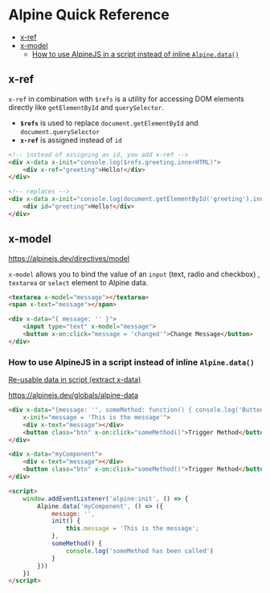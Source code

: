 # Alpine Quick Reference

<!-- MarkdownTOC -->

- [x-ref](#x-ref)
- [x-model](#x-model)
    - [How to use AlpineJS in a script instead of inline `Alpine.data()`](#how-to-use-alpinejs-in-a-script-instead-of-inline-alpinedata)

<!-- /MarkdownTOC -->


<a id="x-ref"></a>
## x-ref

`x-ref` in combination with `$refs` is a utility for accessing DOM elements directly like `getElementById` and `querySelector`.

- **`$refs`** is used to replace `document.getElementById` and `document.querySelector`
- **`x-ref`** is assigned instead of `id`

```html
<!-- instead of assigning an id, you add x-ref -->
<div x-data x-init="console.log($refs.greeting.innerHTML)">
    <div x-ref="greeting">Hello!</div>
</div>

<!-- replaces -->
<div x-data x-init="console.log(document.getElementById('greeting').innerHTML)">
    <div id="greeting">Hello!</div>
</div>
```

<a id="x-model"></a>
## x-model

https://alpinejs.dev/directives/model

`x-model` allows you to bind the value of an `input` (text, radio and checkbox) , `textarea` or `select` element to Alpine data.

```html
<textarea x-model="message"></textarea>
<span x-text="message"></span>

<div x-data="{ message: '' }">
    <input type="text" x-model="message">
    <button x-on:click="message = 'changed'">Change Message</button>
</div>
```


### How to use AlpineJS in a script instead of inline `Alpine.data()`

[Re-usable data in script (extract x-data)](https://alpinejs.dev/directives/data#re-usable-data)

https://alpinejs.dev/globals/alpine-data

```html
<div x-data="{message: '', someMethod: function() { console.log('Button has been clicked'); }}"
    x-init="message = 'This is the message'">
    <div x-text="message"></div>
    <button class="btn" x-on:click="someMethod()">Trigger Method</button>
</div>
```

```html
<div x-data="myComponent">
    <div x-text="message"></div>
    <button class="btn" x-on:click="someMethod()">Trigger Method</button>
</div>

<script>
    window.addEventListener('alpine:init', () => {
        Alpine.data('myComponent', () => ({
            message: '',
            init() {
                this.message = 'This is the message';
            },
            someMethod() {
                console.log('someMethod has been called')
            }
        }))
    })
</script>
```



